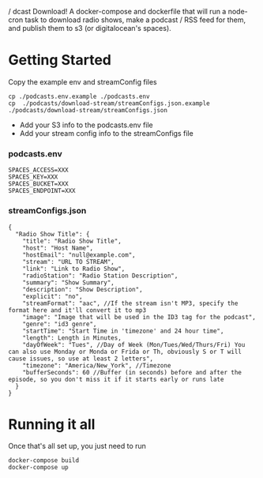 /
dcast Download!
A docker-compose and dockerfile that will run a node-cron task to download radio shows, make a podcast / RSS feed for them, and publish them to s3 (or digitalocean's spaces).


# Getting Started
Copy the example env and streamConfig files
```
cp ./podcasts.env.example ./podcasts.env
cp  ./podcasts/download-stream/streamConfigs.json.example  ./podcasts/download-stream/streamConfigs.json
```
* Add your S3 info to the podcasts.env file
* Add your stream config info to the streamConfigs file

### podcasts.env
```
SPACES_ACCESS=XXX
SPACES_KEY=XXX
SPACES_BUCKET=XXX
SPACES_ENDPOINT=XXX
```

### streamConfigs.json
```
{
  "Radio Show Title": {
    "title": "Radio Show Title",
    "host": "Host Name",
    "hostEmail": "null@example.com",
    "stream": "URL TO STREAM",
    "link": "Link to Radio Show",
    "radioStation": "Radio Station Description",
    "summary": "Show Summary",
    "description": "Show Description",
    "explicit": "no",
    "streamFormat": "aac", //If the stream isn't MP3, specify the format here and it'll convert it to mp3
    "image": "Image that will be used in the ID3 tag for the podcast",
    "genre": "id3 genre",
    "startTime": "Start Time in 'timezone' and 24 hour time",
    "length": Length in Minutes,
    "dayOfWeek": "Tues", //Day of Week (Mon/Tues/Wed/Thurs/Fri) You can also use Monday or Monda or Frida or Th, obviously S or T will cause issues, so use at least 2 letters",
    "timezone": "America/New_York", //Timezone
    "bufferSeconds": 60 //Buffer (in seconds) before and after the episode, so you don't miss it if it starts early or runs late
  }
}
```

# Running it all
Once that's all set up, you just need to run
```
docker-compose build
docker-compose up
```


